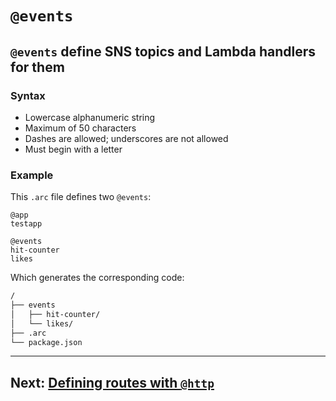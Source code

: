 # `@events`

## `@events` define SNS topics and Lambda handlers for them

### Syntax
- Lowercase alphanumeric string
- Maximum of 50 characters
- Dashes are allowed; underscores are not allowed
- Must begin with a letter

### Example

This `.arc` file defines two `@events`:

```arc
@app
testapp

@events
hit-counter
likes
```

Which generates the corresponding code:

```bash
/
├── events
│   ├── hit-counter/
│   └── likes/
├── .arc
└── package.json
```

---

## Next: [Defining routes with `@http`](/reference/http)


